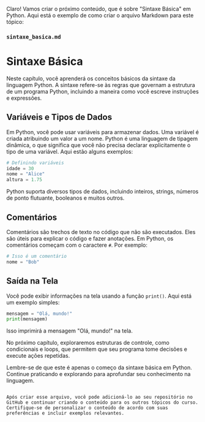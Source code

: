 Claro! Vamos criar o próximo conteúdo, que é sobre "Sintaxe Básica" em Python. Aqui está o exemplo de como criar o arquivo Markdown para este tópico:

### `sintaxe_basica.md`

# Sintaxe Básica

Neste capítulo, você aprenderá os conceitos básicos da sintaxe da linguagem Python. A sintaxe refere-se às regras que governam a estrutura de um programa Python, incluindo a maneira como você escreve instruções e expressões.

## Variáveis e Tipos de Dados

Em Python, você pode usar variáveis para armazenar dados. Uma variável é criada atribuindo um valor a um nome. Python é uma linguagem de tipagem dinâmica, o que significa que você não precisa declarar explicitamente o tipo de uma variável. Aqui estão alguns exemplos:

```python
# Definindo variáveis
idade = 30
nome = "Alice"
altura = 1.75
```

Python suporta diversos tipos de dados, incluindo inteiros, strings, números de ponto flutuante, booleanos e muitos outros.

## Comentários

Comentários são trechos de texto no código que não são executados. Eles são úteis para explicar o código e fazer anotações. Em Python, os comentários começam com o caractere `#`. Por exemplo:

```python
# Isso é um comentário
nome = "Bob"
```

## Saída na Tela

Você pode exibir informações na tela usando a função `print()`. Aqui está um exemplo simples:

```python
mensagem = "Olá, mundo!"
print(mensagem)
```

Isso imprimirá a mensagem "Olá, mundo!" na tela.

No próximo capítulo, exploraremos estruturas de controle, como condicionais e loops, que permitem que seu programa tome decisões e execute ações repetidas.

Lembre-se de que este é apenas o começo da sintaxe básica em Python. Continue praticando e explorando para aprofundar seu conhecimento na linguagem.
```

Após criar esse arquivo, você pode adicioná-lo ao seu repositório no GitHub e continuar criando o conteúdo para os outros tópicos do curso. Certifique-se de personalizar o conteúdo de acordo com suas preferências e incluir exemplos relevantes.
